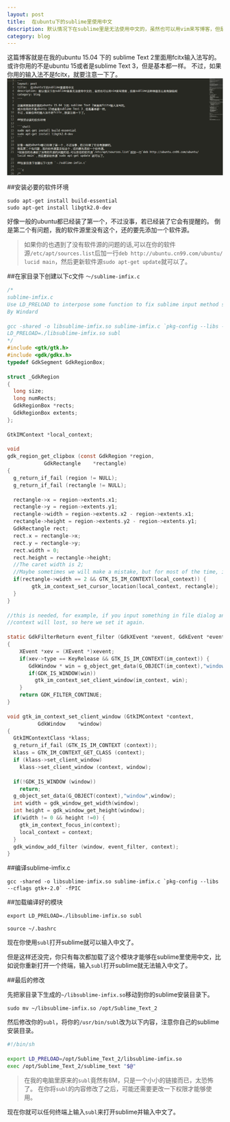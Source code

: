 ```yaml
---
layout: post
title:  在ubuntu下的sublime里使用中文
description: 默认情况下在sublime里是无法使用中文的，虽然也可以用vim来写博客，但是sublime这种神器怎么能有缺陷呢
category: blog
---
```


这篇博客就是在我的ubuntu 15.04 下的 sublime Text 2里面用fcitx输入法写的。
或许你用的不是ubuntu 15或者是sublime Text 3，但是基本都一样。
不过，如果你用的输入法不是fcitx，就要注意一下了。
![sublime_chinese.png](/images/sublime_chinese.png)

##安装必要的软件环境

```shell
sudo apt-get install build-essential
sudo apt-get install libgtk2.0-dev
```

好像一般的ubuntu都已经装了第一个，不过没事，若已经装了它会有提醒的。
倒是第二个有问题，我的软件源里没有这个，还的要先添加一个软件源。
>如果你的也遇到了没有软件源的问题的话,可以在你的软件源`/etc/apt/sources.list`后加一行`deb http://ubuntu.cn99.com/ubuntu/ lucid main`，然后更新软件源`sudo apt-get update`就可以了。

##在家目录下创建以下c文件 `～/sublime-imfix.c`

```c
/*
sublime-imfix.c
Use LD_PRELOAD to interpose some function to fix sublime input method support for linux.
By Windard

gcc -shared -o libsublime-imfix.so sublime-imfix.c `pkg-config --libs --cflags gtk+-2.0` -fPIC
LD_PRELOAD=./libsublime-imfix.so subl
*/
#include <gtk/gtk.h>
#include <gdk/gdkx.h>
typedef GdkSegment GdkRegionBox;

struct _GdkRegion
{
  long size;
  long numRects;
  GdkRegionBox *rects;
  GdkRegionBox extents;
};

GtkIMContext *local_context;

void
gdk_region_get_clipbox (const GdkRegion *region,
            GdkRectangle    *rectangle)
{
  g_return_if_fail (region != NULL);
  g_return_if_fail (rectangle != NULL);

  rectangle->x = region->extents.x1;
  rectangle->y = region->extents.y1;
  rectangle->width = region->extents.x2 - region->extents.x1;
  rectangle->height = region->extents.y2 - region->extents.y1;
  GdkRectangle rect;
  rect.x = rectangle->x;
  rect.y = rectangle->y;
  rect.width = 0;
  rect.height = rectangle->height;
  //The caret width is 2;
  //Maybe sometimes we will make a mistake, but for most of the time, it should be the caret.
  if(rectangle->width == 2 && GTK_IS_IM_CONTEXT(local_context)) {
        gtk_im_context_set_cursor_location(local_context, rectangle);
  }
}

//this is needed, for example, if you input something in file dialog and return back the edit area
//context will lost, so here we set it again.

static GdkFilterReturn event_filter (GdkXEvent *xevent, GdkEvent *event, gpointer im_context)
{
    XEvent *xev = (XEvent *)xevent;
    if(xev->type == KeyRelease && GTK_IS_IM_CONTEXT(im_context)) {
       GdkWindow * win = g_object_get_data(G_OBJECT(im_context),"window");
       if(GDK_IS_WINDOW(win))
         gtk_im_context_set_client_window(im_context, win);
    }
    return GDK_FILTER_CONTINUE;
}

void gtk_im_context_set_client_window (GtkIMContext *context,
          GdkWindow    *window)
{
  GtkIMContextClass *klass;
  g_return_if_fail (GTK_IS_IM_CONTEXT (context));
  klass = GTK_IM_CONTEXT_GET_CLASS (context);
  if (klass->set_client_window)
    klass->set_client_window (context, window);

  if(!GDK_IS_WINDOW (window))
    return;
  g_object_set_data(G_OBJECT(context),"window",window);
  int width = gdk_window_get_width(window);
  int height = gdk_window_get_height(window);
  if(width != 0 && height !=0) {
    gtk_im_context_focus_in(context);
    local_context = context;
  }
  gdk_window_add_filter (window, event_filter, context);
}
```

##编译sublime-imfix.c

```shell
gcc -shared -o libsublime-imfix.so sublime-imfix.c `pkg-config --libs --cflags gtk+-2.0` -fPIC
```

##加载编译好的模块

```shell
export LD_PRELOAD=./libsublime-imfix.so subl
```

```shell
source ~/.bashrc
```

现在你使用`subl`打开sublime就可以输入中文了。

但是这样还没完，你只有每次都加载了这个模块才能够在sublime里使用中文，比如说你重新打开一个终端，输入`subl`打开sublime就无法输入中文了。

##最后的修改

先把家目录下生成的`~/libsublime-imfix.so`移动到你的sublime安装目录下。


```shell
sudo mv ~/libsublime-imfix.so /opt/Sublime_Text_2
```

然后修改你的`subl`，将你的`/usr/bin/subl`改为以下内容，注意你自己的sublime安装目录。

```bash
#!/bin/sh

export LD_PRELOAD=/opt/Sublime_Text_2/libsublime-imfix.so
exec /opt/Sublime_Text_2/sublime_text "$@"
```

>在我的电脑里原来的`subl`竟然有8M，只是一个小小的链接而已，太恐怖了。
>在你将`subl`的内容修改了之后，可能还需要更改一下权限才能够使用。

现在你就可以任何终端上输入`subl`来打开sublime并输入中文了。

